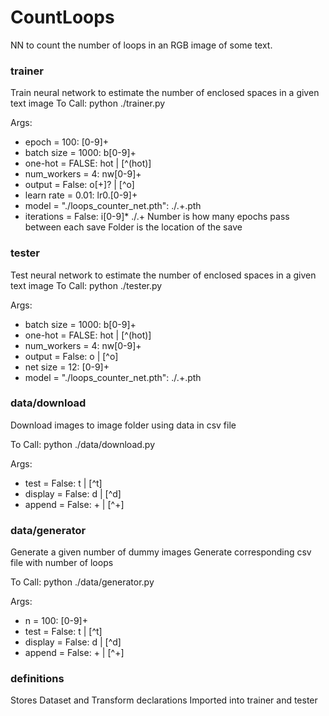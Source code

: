 # CountLoops
NN to count the number of loops in an RGB image of some text.

### trainer

Train neural network to estimate the number of enclosed spaces in a given text image
To Call:
python ./trainer.py

Args:
*    epoch = 100:        [0-9]+
*    batch size = 1000:  b[0-9]+
*    one-hot = FALSE:    hot | [^(hot)]
*    num_workers = 4:    nw[0-9]+
*    output = False:     o[+]? | [^o]
*    learn rate = 0.01:    lr0\.[0-9]+
*    model = "./loops_counter_net.pth": \./.+\.pth
*    iterations = False: i[0-9]\* \./.+
        Number is how many epochs pass between each save
        Folder is the location of the save

### tester

Test neural network to estimate the number of enclosed spaces in a given text image
To Call:
python ./tester.py

Args:
*    batch size = 1000:  b[0-9]+
*    one-hot = FALSE:    hot | [^(hot)]
*    num_workers = 4:    nw[0-9]+
*    output = False:     o | [^o]
*    net size = 12:      [0-9]+
*    model = "./loops_counter_net.pth": \./.+\.pth

### data/download
Download images to image folder using data in csv file

To Call:
python ./data/download.py

Args:
*    test = False:       t | [^t]
*    display = False:    d | [^d]
*    append = False:     + | [^+]

### data/generator
Generate a given number of dummy images
Generate corresponding csv file with number of loops

To Call:
python ./data/generator.py

Args:
*    n = 100:            [0-9]+
*    test = False:       t | [^t]
*    display = False:    d | [^d]
*    append = False:     + | [^+]

### definitions
Stores Dataset and Transform declarations
Imported into trainer and tester
